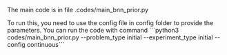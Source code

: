 The main code is in file .codes/main_bnn_prior.py

To run this, you need to use the config file in config folder to provide the parameters. 
You can run the code with command ´´´python3 codes/main_bnn_prior.py --problem_type initial --experiment_type initial --config continuous´´´
